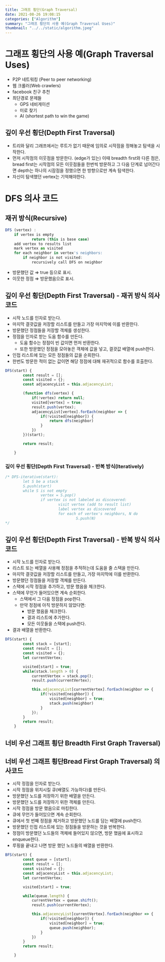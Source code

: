 ```yaml
---
title: 그래프 횡단(Graph Traversal)
date: 2021-08-26 19:08:15
categories: ["Algorithm"]
summary: "그래프 횡단의 사용 예(Graph Traversal Uses)"
thumbnail: "../../static/algorithm.jpeg"
---
```


# 그래프 횡단의 사용 예(Graph Traversal Uses)

- P2P 네트워킹 (Peer to peer networking)
- 웹 크롤러(Web crawlers)
- facebook 친구 추천
- 최단경로 문제들
  - GPS 네비게이션
  - 미로 찾기
  - AI (shortest path to win the game)

## 깊이 우선 횡단(Depth First Traversal)

- 트리와 달리 그래프에서는 루트가 없기 때문에 임의로 시작점을 정해놓고 탐색을 시작한다.
- 먼저 시작점의 이웃점을 방문한다. (edge가 있는) 이때 breadth first와 다른 점은, bread first는 시작점의 모든 이웃점들을 한번씩 방문하고 그 다음 단계로 넘어간다면 depth는 하나의 시잠점을 정했으면 한 방향으로만 계속 탐색한다.
- 자신이 탐색했던 vertex는 기억해야한다.

# DFS 의사 코드

## 재귀 방식(Recursive)

```jsx
DFS (vertex) :
	if vertex is empty
			return (this is base case)
	add vertex to results list
	mark vertex as visited
	for each neighbor in vertex's neighbors:
		if neighbor is not visited:
			recursively call DFS on neighbor
```

- 방문했던 값 ⇒ true 등으로 표시.
- 이웃한 정점 ⇒ 방문했음으로 표시.

## 깊이 우선 횡단(Depth First Traversal) - 재귀 방식 의사코드

- 시작 노드를 인자로 받는다.
- 마지막 결괏값을 저장할 리스트를 만들고 가장 마지막에 이를 반환한다.
- 방문했던 정점들을 저장할 객체를 생성한다.
- 정점을 인자로 받는 도움 함수를 만든다.
  - 도움 함수는 정점이 빈 값이면 먼저 반환한다.
  - 또한 방문했던 정점을 모아놓은 객체에 값을 넣고, 결괏값 배열에 push한다.
- 인접 리스트에 있는 모든 정점들의 값을 순회한다.
- 한번도 방문한 적이 없는 값이면 해당 정점에 대해 재귀적으로 함수를 호출한다.

```jsx
DFS(start) {
	    const result = [];
	    const visited = {};
	    const adjacencyList = this.adjacencyList;

	    (function dfs(vertex) {
	        if(!vertex) return null;
	        visited[vertex] = true;
	        result.push(vertex);
	        adjacencyList[vertex].forEach(neighbor => {
	            if(!visited[neighbor]) {
	                return dfs(neighbor)
	            }
	        })
	    })(start);

	    return result;

	}
```

### 깊이 우선 횡단(Depth First Traversal) - 반복 방식(Iteratively)

```jsx
/* DFS-iterative(start):
		let S be a stack
		S.push(start)
		while S is not empty
				vertex = S.pop()
				if vertex is not labeled as discovered:
						visit vertex (add to result list)
						label vertex as discovered
						for each of vertex's neighbors, N do
								S.push(N)
*/
```

## 깊이 우선 횡단(Depth First Traversal) - 반복 방식 의사코드

- 시작 노드를 인자로 받는다.
- 리스트 또는 배열을 사용해 정점을 추적하는데 도움을 줄 스택을 만든다.
- 마지막 결괏값을 저장할 리스트를 만들고, 가장 마지막에 이를 반환한다.
- 방문했던 정점들을 저장할 객체를 만든다.
- 스택에 시작 정점을 추가하고, 방문 했음을 체크한다.
- 스택에 무언가 들어있으면 계속 순회한다.
  - 스택에서 그 다음 정점을 pop한다.
  - 만약 정점에 아직 방문하지 않았다면:
    - 방문 했음을 체크한다.
    - 결과 리스트에 추가한다.
    - 모든 이웃들을 스택에 push한다.
- 결과 배열을 반환한다.

```jsx
DFS(start) {
        const stack = [start];
        const result = [];
        const visited = {};
        let currentVertex;

        visited[start] = true;
        while(stack.length > 0) {
            currentVertex = stack.pop();
            result.push(currentVertex);

            this.adjacencyList[currentVertex].forEach(neighbor => {
                if(!visited[neighbor]) {
                    visited[neighbor] = true;
                    stack.push(neighbor)
                }
            });
        }
        return result;
    }
```

## 너비 우선 그래프 횡단 Breadth First Graph Traversal)

## 너비 우선 그래프 횡단Bread First Graph Traversal) 의사코드

- 시작 정점을 인자로 받는다.
- 시작 정점을 위치시킬 큐(배열도 가능하다)를 만든다.
- 방문했던 노드를 저장하기 위한 배열을 만든다.
- 방문했던 노드를 저장하기 위한 객체를 만든다.
- 시작 정점을 방문 했음으로 마킹한다.
- 큐에 무언가 들어있으면 계속 순회한다.
- 큐에서 첫 번째 정점을 제거하고 방문했던 노드를 담는 배열에 push한다.
- 방문했던 인접 리스트에 있는 정점들을 방문하는 것을 반복한다.
- 정점이 방문했던 노드들의 객체에 들어있지 않으면, 방문 했음에 표시하고 enqueue한다.
- 루핑을 끝내고 나면 방문 했던 노드들의 배열을 반환한다.

```jsx
BFS(start) {
        const queue = [start];
        const result = [];
        const visited = {};
        const adjacencyList = this.adjacencyList;
        let currentVertex;

        visited[start] = true;

        while(queue.length) {
            currentVertex = queue.shift();
            result.push(currentVertex);

            this.adjacencyList[currentVertex].forEach(neighbor => {
                if(!visited[neighbor]) {
                    visited[neighbor] = true;
                    queue.push(neighbor);
                }
            })
        }
        return result;

    }
```
